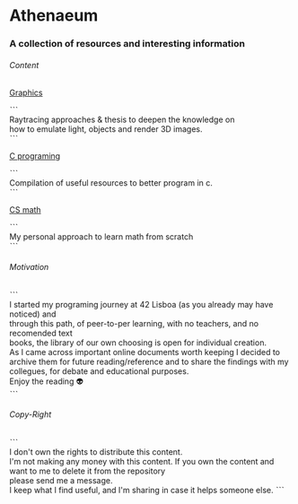 # Athenaeum
### A collection of resources and interesting information

###### Content
[Graphics](https://github.com/m4r11/Athenaeum/tree/main/Graphics)

ˋˋˋ    
Raytracing approaches & thesis to deepen the knowledge on  
how to emulate light, objects and render 3D images.  
ˋˋˋ  

[C programing](https://github.com/m4r11/Athenaeum/tree/main/C_programming)

ˋˋˋ  
Compilation of useful resources to better program in c.  
ˋˋˋ  

[CS math](https://github.com/m4r11/Athenaeum/tree/main/CS_math)

ˋˋˋ  
My personal approach to learn math from scratch  
ˋˋˋ  

###### Motivation  

ˋˋˋ  
I started my programing journey at 42 Lisboa (as you already may have noticed) and  
through this path, of peer-to-per learning, with no teachers, and no recomended text  
books, the library of our own choosing is open for individual creation.  
As I came across important online documents worth keeping I decided to  
archive them for future reading/reference and to share the findings with my   
collegues, for debate and educational purposes.  
Enjoy the reading 👽  
ˋˋˋ  

###### Copy-Right 

ˋˋˋ  
I don't own the rights to distribute this content.  
I'm not making any money with this content. 
If you own the content and want to me to delete it  from the repository  
please send me a message.  
I keep what I find useful, and I'm sharing in case it helps someone else. 
ˋˋˋ  
